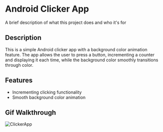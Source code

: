 # Android Clicker App 

A brief description of what this project does and who it's for

## Description
This is a simple Android clicker app with a background color animation feature. The app allows the user to press a button, incrementing a counter and displaying it each time, while the background color smoothly transitions through color.

## Features
- Incrementing clicking functionality
- Smooth background color animation

## Gif Walkthrough
![ClickerApp](https://github.com/Crazyduderik/MyClicker/assets/91811876/ab47f4a1-631d-4310-9b73-ba27aba9f152) 


